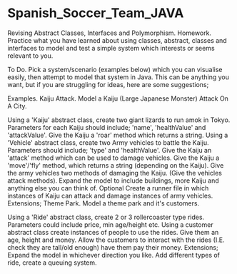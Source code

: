 # Spanish_Soccer_Team_JAVA
Revising Abstract Classes, Interfaces and Polymorphism.
Homework.
Practice what you have learned about using classes, abstract, classes and interfaces to model and test a simple system which interests or seems relevant to you.

To Do.
Pick a system/scenario (examples below) which you can visualise easily, then attempt to model that system in Java. This can be anything you want, but if you are struggling for ideas, here are some suggestions;

Examples.
Kaiju Attack.
Model a Kaiju (Large Japanese Monster) Attack On A City.

Using a 'Kaiju' abstract class, create two giant lizards to run amok in Tokyo. Parameters for each Kaiju should include; 'name', 'healthValue' and 'attackValue'. Give the Kaiju a 'roar' method which returns a string.
Using a 'Vehicle' abstract class, create two Army vehicles to battle the Kaiju. Parameters should include; 'type' and 'healthValue'.
Give the Kaiju an 'attack' method which can be used to damage vehicles.
Give the Kaiju a 'move'/'fly' method, which returns a string (depending on the Kaiju).
Give the army vehicles two methods of damaging the Kaiju. (Give the vehicles attack methods).
Expand the model to include buildings, more Kaiju and anything else you can think of.
Optional
Create a runner file in which instances of Kaiju can attack and damage instances of army vehicles. Extensions;
Theme Park.
Model a theme park and it's customers.

Using a 'Ride' abstract class, create 2 or 3 rollercoaster type rides. Parameters could include price, min age/height etc.
Using a customer abstract class create instances of people to use the rides. Give them an age, height and money.
Allow the customers to interact with the rides (I.E. check they are tall/old enough) have them pay their money. Extensions;
Expand the model in whichever direction you like. Add different types of ride, create a queuing system.
